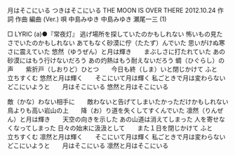 月はそこにいる
つきはそこにいる
THE MOON IS OVER THERE
2012.10.24
作詞  作曲  編曲 (Ver.)   唄
中島みゆき   中島みゆき   瀬尾一三 (1)
 
□ LYRIC (a)●『常夜灯』
逃げ場所を探していたのかもしれない
怖いもの見たさでいたのかもしれない
あてもなく砂漠に佇（たたず）んでいた
思いがけぬ寒さに震えていた
悠然（ゆうぜん）と月は輝き　　まぶしさに打たれていた
あの砂漠にはもう行けないだろう
あの灼熱はもう耐えないだろう
蜩（ひぐらし）の声　　紫折戸（しおりど）ひとつ　　今日も終（しま）いと閉じかけて
ふと　　立ちすくむ
悠然と月は輝く　　そこにいて月は輝く
私ごときで月は変わらない
どこにいようと　　月はそこにいる
悠然と月はそこにいる

敵（かな）わない相手に　　敵わないと告げてしまいたかっただけかもしれない
鳥よりも高い岩山の上　　降（お）り道を失くしてすくんでいた
凛然（りんぜん）と月は輝き　　天空の向きを示した
あの山道は消えてしまった
人を寄せなくなってしまった
日々の始末に汲汲として　　また１日を閉じかけて
ふと　　立ちすくむ
凛然と月は輝く　　そこにいて月は輝く
私ごときで月は変わらない
どこにいようと　　月はそこにいる
凛然と月はそこにいる